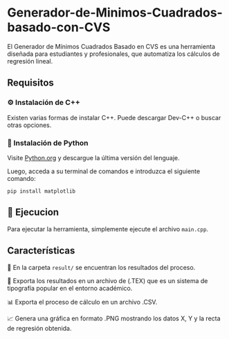 # Generador-de-Minimos-Cuadrados-basado-con-CVS
El Generador de Mínimos Cuadrados Basado en CVS es una herramienta diseñada para estudiantes y profesionales, que automatiza los cálculos de regresión lineal.
## Requisitos
### ⚙️ Instalación de C++
Existen varias formas de instalar C++. Puede descargar Dev-C++ o buscar otras opciones.
### 🐍 Instalación de Python
Visite [Python.org](https://www.python.org/) y descargue la última versión del lenguaje.

Luego, acceda a su terminal de comandos e introduzca el siguiente comando:
```
pip install matplotlib
```
## 🚀 Ejecucion
Para ejecutar la herramienta, simplemente ejecute el archivo ```main.cpp```.
## Características
📂 En la carpeta ```result/``` se encuentran los resultados del proceso.

📄 Exporta los resultados en un archivo de (.TEX) que es un sistema de tipografía popular en el entorno académico.

📊 Exporta el proceso de cálculo en un archivo .CSV.

📈 Genera una gráfica en formato .PNG  mostrando los datos X, Y y la recta de regresión obtenida.